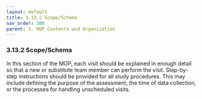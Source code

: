 ```yaml
---
layout: default
title: 3.13.2 Scope/Schema
nav_order: 300
parent: 3. MOP Contents and Organization
---
```


### 3.13.2 Scope/Schema

In this section of the MOP, each visit should be explained in enough
detail so that a new or substitute team member can perform the visit.
Step-by-step instructions should be provided for all study procedures.
This may include defining the purpose of the assessment, the time of
data collection, or the processes for handling unscheduled visits.

